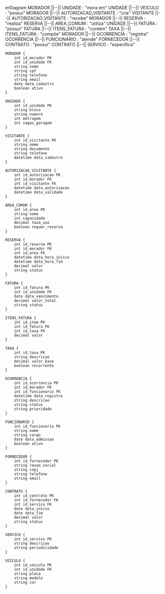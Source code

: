 erDiagram
    MORADOR ||--|| UNIDADE : "mora em"
    UNIDADE ||--|{ VEICULO : "possui"
    MORADOR ||--|{ AUTORIZACAO_VISITANTE : "cria"
    VISITANTE ||--|{ AUTORIZACAO_VISITANTE : "recebe"
    MORADOR ||--|{ RESERVA : "realiza"
    RESERVA ||--|| AREA_COMUM : "utiliza"
    UNIDADE ||--|{ FATURA : "possui"
    FATURA ||--|{ ITENS_FATURA : "contém"
    TAXA ||--|{ ITENS_FATURA : "compõe"
    MORADOR ||--|{ OCORRENCIA : "registra"
    OCORRENCIA ||--|| FUNCIONARIO : "atende"
    FORNECEDOR ||--|{ CONTRATO : "possui"
    CONTRATO ||--|| SERVICO : "especifica"

    MORADOR {
        int id_morador PK
        int id_unidade FK
        string nome
        string cpf
        string telefone
        string email
        date data_cadastro
        boolean ativo
    }

    UNIDADE {
        int id_unidade PK
        string bloco
        string numero
        int metragem
        int vagas_garagem
    }

    VISITANTE {
        int id_visitante PK
        string nome
        string documento
        string telefone
        datetime data_cadastro
    }

    AUTORIZACAO_VISITANTE {
        int id_autorizacao PK
        int id_morador FK
        int id_visitante FK
        datetime data_autorizacao
        datetime data_validade
    }

    AREA_COMUM {
        int id_area PK
        string nome
        int capacidade
        decimal taxa_uso
        boolean requer_reserva
    }

    RESERVA {
        int id_reserva PK
        int id_morador FK
        int id_area FK
        datetime data_hora_inicio
        datetime data_hora_fim
        decimal valor
        string status
    }

    FATURA {
        int id_fatura PK
        int id_unidade FK
        date data_vencimento
        decimal valor_total
        string status
    }

    ITENS_FATURA {
        int id_item PK
        int id_fatura FK
        int id_taxa FK
        decimal valor
    }

    TAXA {
        int id_taxa PK
        string descricao
        decimal valor_base
        boolean recorrente
    }

    OCORRENCIA {
        int id_ocorrencia PK
        int id_morador FK
        int id_funcionario FK
        datetime data_registro
        string descricao
        string status
        string prioridade
    }

    FUNCIONARIO {
        int id_funcionario PK
        string nome
        string cargo
        date data_admissao
        boolean ativo
    }

    FORNECEDOR {
        int id_fornecedor PK
        string razao_social
        string cnpj
        string telefone
        string email
    }

    CONTRATO {
        int id_contrato PK
        int id_fornecedor FK
        int id_servico FK
        date data_inicio
        date data_fim
        decimal valor
        string status
    }

    SERVICO {
        int id_servico PK
        string descricao
        string periodicidade
    }

    VEICULO {
        int id_veiculo PK
        int id_unidade FK
        string placa
        string modelo
        string cor
    }
```